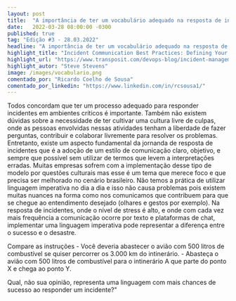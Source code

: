 ```yaml
---
layout: post 
title:  "A importância de ter um vocabulário adequado na resposta de incidentes"
date:   2022-03-28 08:00:00 -0300
published: true
tag: "Edição #3 - 28.03.2022"
headline: "A importância de ter um vocabulário adequado na resposta de incidentes"
highlight_title: "Incident Communication Best Practices: Defining Your On-Call Vocabulary"
highlight_url: "https://www.transposit.com/devops-blog/incident-management/incident-communication-best-practices-defining-your-on-call-vocabulary/"
highlight_autor: "Steve Stevens"
image: /images/vocabulario.png
comentado_por: "Ricardo Coelho de Sousa"
comentado_por_linkedin: "https://www.linkedin.com/in/rcsousa1/"
---
```

Todos concordam que ter um processo adequado para responder incidentes em ambientes críticos é importante. Também não existem dúvidas sobre a necessidade de ter cultivar uma cultura livre de culpas, onde as pessoas envolvidas nessas atividades tenham a liberdade de fazer perguntas, contribuir e colaborar livremente para resolver os problemas. Entretanto, existe um aspecto fundamental da jornanda de resposta de incidentes que é a adoção de um estilo de comunicação claro, objetivo, e sempre que possível sem utilizar de termos que levem a interpretações erradas. Muitas empresas sofrem com a implementação desse tipo de modelo por questões culturais mas esse é um tema que merece foco e que precisa ser melhorado no cenário brasileiro. Não temos a prática de utilizar linguagem imperativa no dia a dia e isso não causa problemas pois existem muitas nuances na forma como nos comunicamos que contribuem para que se chegue ao entendimento desejado (olhares e gestos por exemplo). Na resposta de incidentes, onde o nível de stress é alto, e onde com cada vez mais frequência a comunicação ocorre por texto e plataformas de chat, implementar uma linguagem imperativa pode representar a diferença entre o sucesso e o desastre.
    
Compare as instruções
    - Você deveria abastecer o avião com 500 litros de combustível se quiser percorrer os 3.000 km do intinerário.
    - Abasteça o avião com 500 litros de combustível para o intinerário A que parte do ponto X e chega ao ponto Y.

Qual, não sua opinião, representa uma linguagem com mais chances de sucesso ao responder um incidente?"